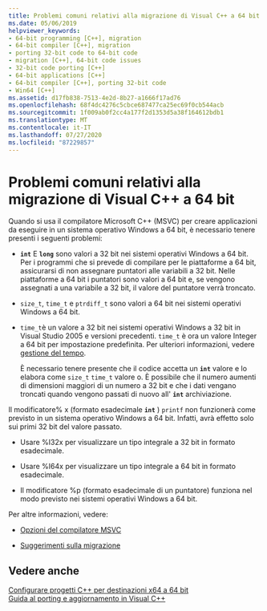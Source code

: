 ```yaml
---
title: Problemi comuni relativi alla migrazione di Visual C++ a 64 bit
ms.date: 05/06/2019
helpviewer_keywords:
- 64-bit programming [C++], migration
- 64-bit compiler [C++], migration
- porting 32-bit code to 64-bit code
- migration [C++], 64-bit code issues
- 32-bit code porting [C++]
- 64-bit applications [C++]
- 64-bit compiler [C++], porting 32-bit code
- Win64 [C++]
ms.assetid: d17fb838-7513-4e2d-8b27-a1666f17ad76
ms.openlocfilehash: 68f4dc4276c5cbce687477ca25ec69f0cb544acb
ms.sourcegitcommit: 1f009ab0f2cc4a177f2d1353d5a38f164612bdb1
ms.translationtype: MT
ms.contentlocale: it-IT
ms.lasthandoff: 07/27/2020
ms.locfileid: "87229857"
---
```

# <a name="common-visual-c-64-bit-migration-issues"></a>Problemi comuni relativi alla migrazione di Visual C++ a 64 bit

Quando si usa il compilatore Microsoft C++ (MSVC) per creare applicazioni da eseguire in un sistema operativo Windows a 64 bit, è necessario tenere presenti i seguenti problemi:

- **`int`** E **`long`** sono valori a 32 bit nei sistemi operativi Windows a 64 bit. Per i programmi che si prevede di compilare per le piattaforme a 64 bit, assicurarsi di non assegnare puntatori alle variabili a 32 bit. Nelle piattaforme a 64 bit i puntatori sono valori a 64 bit e, se vengono assegnati a una variabile a 32 bit, il valore del puntatore verrà troncato.

- `size_t`, `time_t` e `ptrdiff_t` sono valori a 64 bit nei sistemi operativi Windows a 64 bit.

- `time_t`è un valore a 32 bit nei sistemi operativi Windows a 32 bit in Visual Studio 2005 e versioni precedenti. `time_t` è ora un valore Integer a 64 bit per impostazione predefinita. Per ulteriori informazioni, vedere [gestione del tempo](../c-runtime-library/time-management.md).

   È necessario tenere presente che il codice accetta un **`int`** valore e lo elabora come `size_t` `time_t` valore o. È possibile che il numero aumenti di dimensioni maggiori di un numero a 32 bit e che i dati vengano troncati quando vengono passati di nuovo all' **`int`** archiviazione.

Il modificatore% x (formato esadecimale **`int`** ) `printf` non funzionerà come previsto in un sistema operativo Windows a 64 bit. Infatti, avrà effetto solo sui primi 32 bit del valore passato.

- Usare %I32x per visualizzare un tipo integrale a 32 bit in formato esadecimale.

- Usare %I64x per visualizzare un tipo integrale a 64 bit in formato esadecimale.

- Il modificatore %p (formato esadecimale di un puntatore) funziona nel modo previsto nei sistemi operativi Windows a 64 bit.

Per altre informazioni, vedere:

- [Opzioni del compilatore MSVC](reference/compiler-options.md)

- [Suggerimenti sulla migrazione](/windows/win32/WinProg64/migration-tips)

## <a name="see-also"></a>Vedere anche

[Configurare progetti C++ per destinazioni x64 a 64 bit](configuring-programs-for-64-bit-visual-cpp.md)<br/>
[Guida al porting e aggiornamento in Visual C++](../porting/visual-cpp-porting-and-upgrading-guide.md)
